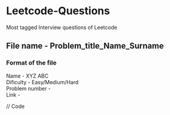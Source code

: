 # Leetcode-Questions
Most tagged Interview questions of  Leetcode 

## File name - Problem_title_Name_Surname

### Format of the file 
Name - XYZ ABC 
<br />
Dificulty - Easy/Medium/Hard
<br />
Problem number -
<br />
Link -
<br />

// Code

